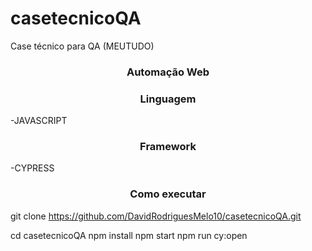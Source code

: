 # casetecnicoQA
Case técnico para QA (MEUTUDO)

<h3 align="center">Automação Web</h3>


<h3 align="center">Linguagem</h3>
-JAVASCRIPT



<h3 align="center">Framework</h3>
-CYPRESS


<h3 align="center">Como executar</h3>


git clone
https://github.com/DavidRodriguesMelo10/casetecnicoQA.git

cd casetecnicoQA
npm install
npm start
npm run cy:open





